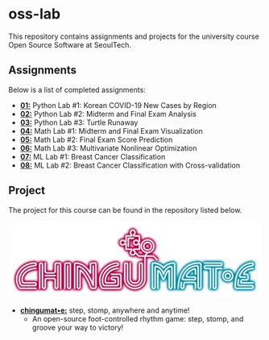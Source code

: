# oss-lab
This repository contains assignments and projects for the university course Open Source Software at SeoulTech.

## Assignments
Below is a list of completed assignments:

- [**01:**](https://github.com/swimmingbrain/oss-lab/tree/main/01-lab) Python Lab #1: Korean COVID-19 New Cases by Region
- [**02:**](https://github.com/swimmingbrain/oss-lab/tree/main/02-lab) Python Lab #2: Midterm and Final Exam Analysis
- [**03:**](https://github.com/swimmingbrain/oss-lab/tree/main/03-lab) Python Lab #3: Turtle Runaway
- [**04:**](https://github.com/swimmingbrain/oss-lab/tree/main/04-lab) Math Lab #1: Midterm and Final Exam Visualization
- [**05:**](https://github.com/swimmingbrain/oss-lab/tree/main/05-lab) Math Lab #2: Final Exam Score Prediction
- [**06:**](https://github.com/swimmingbrain/oss-lab/tree/main/06-lab) Math Lab #3: Multivariate Nonlinear Optimization
- [**07:**](https://github.com/swimmingbrain/oss-lab/tree/main/07-lab) ML Lab #1: Breast Cancer Classification
- [**08:**](https://github.com/swimmingbrain/oss-lab/tree/main/08-lab) ML Lab #2: Breast Cancer Classification with Cross-validation

## Project
The project for this course can be found in the repository listed below.

![ChinguMate Logo](https://github.com/swimmingbrain/chingumat-e/blob/main/assets/logo/logo-neon.png)
- [**chingumat•e:**](https://github.com/yourusername/chingumate) step, stomp, anywhere and anytime!
  - An open-source foot-controlled rhythm game: step, stomp, and groove your way to victory!